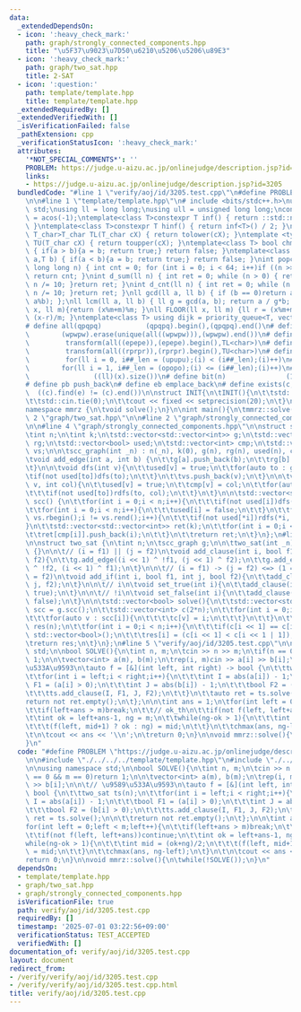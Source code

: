 ```yaml
---
data:
  _extendedDependsOn:
  - icon: ':heavy_check_mark:'
    path: graph/strongly_connected_components.hpp
    title: "\u5F37\u9023\u7D50\u6210\u5206\u5206\u89E3"
  - icon: ':heavy_check_mark:'
    path: graph/two_sat.hpp
    title: 2-SAT
  - icon: ':question:'
    path: template/template.hpp
    title: template/template.hpp
  _extendedRequiredBy: []
  _extendedVerifiedWith: []
  _isVerificationFailed: false
  _pathExtension: cpp
  _verificationStatusIcon: ':heavy_check_mark:'
  attributes:
    '*NOT_SPECIAL_COMMENTS*': ''
    PROBLEM: https://judge.u-aizu.ac.jp/onlinejudge/description.jsp?id=3205
    links:
    - https://judge.u-aizu.ac.jp/onlinejudge/description.jsp?id=3205
  bundledCode: "#line 1 \"verify/aoj/id/3205.test.cpp\"\n#define PROBLEM \"https://judge.u-aizu.ac.jp/onlinejudge/description.jsp?id=3205\"\
    \n\n#line 1 \"template/template.hpp\"\n# include <bits/stdc++.h>\nusing namespace\
    \ std;\nusing ll = long long;\nusing ull = unsigned long long;\nconst double pi\
    \ = acos(-1);\ntemplate<class T>constexpr T inf() { return ::std::numeric_limits<T>::max();\
    \ }\ntemplate<class T>constexpr T hinf() { return inf<T>() / 2; }\ntemplate <typename\
    \ T_char>T_char TL(T_char cX) { return tolower(cX); }\ntemplate <typename T_char>T_char\
    \ TU(T_char cX) { return toupper(cX); }\ntemplate<class T> bool chmin(T& a,T b)\
    \ { if(a > b){a = b; return true;} return false; }\ntemplate<class T> bool chmax(T&\
    \ a,T b) { if(a < b){a = b; return true;} return false; }\nint popcnt(unsigned\
    \ long long n) { int cnt = 0; for (int i = 0; i < 64; i++)if ((n >> i) & 1)cnt++;\
    \ return cnt; }\nint d_sum(ll n) { int ret = 0; while (n > 0) { ret += n % 10;\
    \ n /= 10; }return ret; }\nint d_cnt(ll n) { int ret = 0; while (n > 0) { ret++;\
    \ n /= 10; }return ret; }\nll gcd(ll a, ll b) { if (b == 0)return a; return gcd(b,\
    \ a%b); };\nll lcm(ll a, ll b) { ll g = gcd(a, b); return a / g*b; };\nll MOD(ll\
    \ x, ll m){return (x%m+m)%m; }\nll FLOOR(ll x, ll m) {ll r = (x%m+m)%m; return\
    \ (x-r)/m; }\ntemplate<class T> using dijk = priority_queue<T, vector<T>, greater<T>>;\n\
    # define all(qpqpq)           (qpqpq).begin(),(qpqpq).end()\n# define UNIQUE(wpwpw)\
    \        (wpwpw).erase(unique(all((wpwpw))),(wpwpw).end())\n# define LOWER(epepe)\
    \         transform(all((epepe)),(epepe).begin(),TL<char>)\n# define UPPER(rprpr)\
    \         transform(all((rprpr)),(rprpr).begin(),TU<char>)\n# define rep(i,upupu)\
    \         for(ll i = 0, i##_len = (upupu);(i) < (i##_len);(i)++)\n# define reps(i,opopo)\
    \        for(ll i = 1, i##_len = (opopo);(i) <= (i##_len);(i)++)\n# define len(x)\
    \                ((ll)(x).size())\n# define bit(n)               (1LL << (n))\n\
    # define pb push_back\n# define eb emplace_back\n# define exists(c, e)       \
    \  ((c).find(e) != (c).end())\n\nstruct INIT{\n\tINIT(){\n\t\tstd::ios::sync_with_stdio(false);\n\
    \t\tstd::cin.tie(0);\n\t\tcout << fixed << setprecision(20);\n\t}\n}INIT;\n\n\
    namespace mmrz {\n\tvoid solve();\n}\n\nint main(){\n\tmmrz::solve();\n}\n#line\
    \ 2 \"graph/two_sat.hpp\"\n\n#line 2 \"graph/strongly_connected_components.hpp\"\
    \n\n#line 4 \"graph/strongly_connected_components.hpp\"\n\nstruct scc_graph {\n\
    \tint n;\n\tint k;\n\tstd::vector<std::vector<int>> g;\n\tstd::vector<std::vector<int>>\
    \ rg;\n\tstd::vector<bool> used;\n\tstd::vector<int> cmp;\n\tstd::vector<int>\
    \ vs;\n\n\tscc_graph(int _n) : n(_n), k(0), g(n), rg(n), used(n), cmp(n) {}\n\n\
    \tvoid add_edge(int a, int b) {\n\t\tg[a].push_back(b);\n\t\trg[b].push_back(a);\n\
    \t}\n\n\tvoid dfs(int v){\n\t\tused[v] = true;\n\t\tfor(auto to : g[v]){\n\t\t\
    \tif(not used[to])dfs(to);\n\t\t}\n\t\tvs.push_back(v);\n\t}\n\n\tvoid rdfs(int\
    \ v, int col){\n\t\tused[v] = true;\n\t\tcmp[v] = col;\n\t\tfor(auto to : rg[v]){\n\
    \t\t\tif(not used[to])rdfs(to, col);\n\t\t}\n\t}\n\n\tstd::vector<std::vector<int>>\
    \ scc() {\n\t\tfor(int i = 0;i < n;i++){\n\t\t\tif(not used[i])dfs(i);\n\t\t}\n\
    \t\tfor(int i = 0;i < n;i++){\n\t\t\tused[i] = false;\n\t\t}\n\t\tfor(auto i =\
    \ vs.rbegin();i != vs.rend();i++){\n\t\t\tif(not used[*i])rdfs(*i, k++);\n\t\t\
    }\n\t\tstd::vector<std::vector<int>> ret(k);\n\t\tfor(int i = 0;i < n;i++){\n\t\
    \t\tret[cmp[i]].push_back(i);\n\t\t}\n\t\treturn ret;\n\t}\n};\n#line 4 \"graph/two_sat.hpp\"\
    \n\nstruct two_sat {\n\tint n;\n\tscc_graph g;\n\n\ttwo_sat(int _n) : n(_n), g(scc_graph(2*n))\
    \ {}\n\n\t// (i = f1) || (j = f2)\n\tvoid add_clause(int i, bool f1, int j, bool\
    \ f2){\n\t\tg.add_edge((i << 1) ^ !f1, (j << 1) ^ f2);\n\t\tg.add_edge((j << 1)\
    \ ^ !f2, (i << 1) ^ f1);\n\t}\n\n\t// (i = f1) -> (j = f2) <=> (1 = !f1) || (j\
    \ = f2)\n\tvoid add_if(int i, bool f1, int j, bool f2){\n\t\tadd_clause(i, !f1,\
    \ j, f2);\n\t}\n\n\t// i\n\tvoid set_true(int i){\n\t\tadd_clause(i, true, i,\
    \ true);\n\t}\n\n\t// !i\n\tvoid set_false(int i){\n\t\tadd_clause(i, false, i,\
    \ false);\n\t}\n\n\tstd::vector<bool> solve(){\n\t\tstd::vector<std::vector<int>>\
    \ scc = g.scc();\n\t\tstd::vector<int> c(2*n);\n\t\tfor(int i = 0;i < (int)scc.size();i++){\n\
    \t\t\tfor(auto v : scc[i]){\n\t\t\t\tc[v] = i;\n\t\t\t}\n\t\t}\n\t\tstd::vector<bool>\
    \ res(n);\n\t\tfor(int i = 0;i < n;i++){\n\t\t\tif(c[i << 1] == c[i << 1 | 1])return\
    \ std::vector<bool>();\n\t\t\tres[i] = (c[i << 1] < c[i << 1 | 1]);\n\t\t}\n\t\
    \treturn res;\n\t}\n};\n#line 5 \"verify/aoj/id/3205.test.cpp\"\n\nusing namespace\
    \ std;\n\nbool SOLVE(){\n\tint n, m;\n\tcin >> n >> m;\n\tif(n == 0 && m == 0)return\
    \ 1;\n\n\tvector<int> a(m), b(m);\n\trep(i, m)cin >> a[i] >> b[i];\n\n\t// \u9589\
    \u533A\u9593\n\tauto f = [&](int left, int right) -> bool {\n\t\ttwo_sat ts(n);\n\
    \t\tfor(int i = left;i < right;i++){\n\t\t\tint I = abs(a[i]) - 1;\n\t\t\tbool\
    \ F1 = (a[i] > 0);\n\t\t\tint J = abs(b[i]) - 1;\n\t\t\tbool F2 = (b[i] > 0);\n\
    \t\t\tts.add_clause(I, F1, J, F2);\n\t\t}\n\t\tauto ret = ts.solve();\n\n\t\t\
    return not ret.empty();\n\t};\n\n\tint ans = 1;\n\tfor(int left = 0;left < m;left++){\n\
    \t\tif(left+ans > m)break;\n\t\t// ok_th\n\t\tif(not f(left, left+ans))continue;\n\
    \t\tint ok = left+ans-1, ng = m;\n\t\twhile(ng-ok > 1){\n\t\t\tint mid = (ok+ng)/2;\n\
    \t\t\t(f(left, mid+1) ? ok : ng) = mid;\n\t\t}\n\t\tchmax(ans, ng-left);\n\t}\n\
    \t\n\tcout << ans << '\\n';\n\treturn 0;\n}\n\nvoid mmrz::solve(){\n\twhile(!SOLVE());\n\
    }\n"
  code: "#define PROBLEM \"https://judge.u-aizu.ac.jp/onlinejudge/description.jsp?id=3205\"\
    \n\n#include \"./../../../template/template.hpp\"\n#include \"./../../../graph/two_sat.hpp\"\
    \n\nusing namespace std;\n\nbool SOLVE(){\n\tint n, m;\n\tcin >> n >> m;\n\tif(n\
    \ == 0 && m == 0)return 1;\n\n\tvector<int> a(m), b(m);\n\trep(i, m)cin >> a[i]\
    \ >> b[i];\n\n\t// \u9589\u533A\u9593\n\tauto f = [&](int left, int right) ->\
    \ bool {\n\t\ttwo_sat ts(n);\n\t\tfor(int i = left;i < right;i++){\n\t\t\tint\
    \ I = abs(a[i]) - 1;\n\t\t\tbool F1 = (a[i] > 0);\n\t\t\tint J = abs(b[i]) - 1;\n\
    \t\t\tbool F2 = (b[i] > 0);\n\t\t\tts.add_clause(I, F1, J, F2);\n\t\t}\n\t\tauto\
    \ ret = ts.solve();\n\n\t\treturn not ret.empty();\n\t};\n\n\tint ans = 1;\n\t\
    for(int left = 0;left < m;left++){\n\t\tif(left+ans > m)break;\n\t\t// ok_th\n\
    \t\tif(not f(left, left+ans))continue;\n\t\tint ok = left+ans-1, ng = m;\n\t\t\
    while(ng-ok > 1){\n\t\t\tint mid = (ok+ng)/2;\n\t\t\t(f(left, mid+1) ? ok : ng)\
    \ = mid;\n\t\t}\n\t\tchmax(ans, ng-left);\n\t}\n\t\n\tcout << ans << '\\n';\n\t\
    return 0;\n}\n\nvoid mmrz::solve(){\n\twhile(!SOLVE());\n}\n"
  dependsOn:
  - template/template.hpp
  - graph/two_sat.hpp
  - graph/strongly_connected_components.hpp
  isVerificationFile: true
  path: verify/aoj/id/3205.test.cpp
  requiredBy: []
  timestamp: '2025-07-01 03:22:56+09:00'
  verificationStatus: TEST_ACCEPTED
  verifiedWith: []
documentation_of: verify/aoj/id/3205.test.cpp
layout: document
redirect_from:
- /verify/verify/aoj/id/3205.test.cpp
- /verify/verify/aoj/id/3205.test.cpp.html
title: verify/aoj/id/3205.test.cpp
---
```

